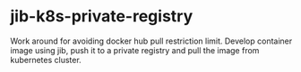 # jib-k8s-private-registry
Work around for avoiding docker hub pull restriction limit. Develop container image using jib, push it to a private registry and pull the image from kubernetes cluster.
